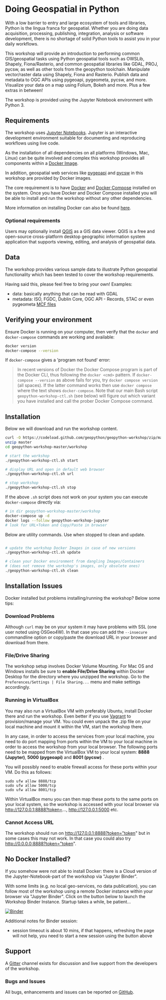 # Doing Geospatial in Python

With a low barrier to entry and large ecosystem of tools and libraries, Python is the lingua franca for geospatial. Whether you are doing data acquisition, processing, publishing, integration, analysis or software development, there is no shortage of solid Python tools to assist you in your daily workflows.

This workshop will provide an introduction to performing common GIS/geospatial tasks using Python geospatial tools such as OWSLib, Shapely, Fiona/Rasterio, and common geospatial libraries like GDAL, PROJ, pycsw, as well as other tools from the geopython toolchain. Manipulate vector/raster data using Shapely, Fiona and Rasterio. Publish data and metadata to OGC APIs using pygeoapi, pygeometa, pycsw, and more. Visualize your data on a map using Folium, Bokeh and more. Plus a few extras in between!

The workshop is provided using the Jupyter Notebook environment with Python 3.

## Requirements

The workshop uses [Jupyter Notebooks](https://jupyter.org).  Jupyter is
an interactive development environment suitable for documenting and reproducing
workflows using live code.

As the installation of all dependencies on all platforms (Windows, Mac, Linux)
can be quite involved and complex this workshop provides all components 
within a [Docker Image](https://hub.docker.com/r/geopython/geopython-workshop).

In addition, geospatial web services like [pygeoapi](https://pygeoapi.io)
and [pycsw](https://pycsw.org) in this workshop are provided by Docker images.

The core requirement is to have [Docker](https://docker.com) and [Docker Compose](https://docs.docker.com/compose/) installed
on the system.  Once you have Docker and Docker Compose installed you will be
able to install and run the workshop without any other dependencies.

More information on installing Docker can also be found [here](./docker).

### Optional requirements

Users may optionally install [QGIS](https://qgis.org) as a GIS data viewer. 
QGIS is a free and open-source cross-platform desktop geographic information
system application that supports viewing, editing, and analysis of geospatial data.

## Data

The workshop provides various sample data to illustrate Python geospatial
functionality which has been tested to cover the workshop requirements.

Having said this, please feel free to bring your own! Examples:

- data: basically anything that can be read with GDAL
- metadata: ISO, FGDC, Dublin Core, OGC API - Records, STAC  or even pygeometa [MCF files](https://github.com/geopython/pygeometa/blob/master/sample.yml)

## Verifying your environment

Ensure Docker is running on your computer, then verify that the `docker`
and `docker-compose` commands are working and available:

```bash
docker version
docker-compose --version
```
 
If `docker-compose` gives a 'program not found' error:

> In recent versions of Docker the Docker Compose program is part
> of the Docker CLI, thus following the `docker <cmd>` pattern. 
> If `docker-compose --version` as above fails for you, 
> try `docker compose version` (all spaces). If the latter command works
> then use `docker compose` where the text shows `docker-compose`.
> Note that our main Bash script `geopython-workshop-ctl.sh` (see below) will
> figure out which variant you have installed and call the prober Docker Compose
> command.

## Installation
 
Below we will download and run the workshop content.

```bash
curl -O https://codeload.github.com/geopython/geopython-workshop/zip/master
unzip master
cd geopython-workshop-master/workshop

# start the workshop
./geopython-workshop-ctl.sh start

# display URL and open in default web browser
./geopython-workshop-ctl.sh url

# stop workshop
./geopython-workshop-ctl.sh stop
```

If the above `.sh` script does not work on your system 
you can execute `docker-compose` directly via:

```bash
# in dir geopython-workshop-master/workshop
docker-compose up -d
docker logs --follow geopython-workshop-jupyter
# look for URL+Token and Copy/Paste in browser
```

Below are utility commands. Use when stopped to clean and update.

```bash

# update the workshop Docker Images in case of new versions
./geopython-workshop-ctl.sh update

# clean your Docker environment from dangling Images/Containers
# (does not remove the workshop's images, only obsolete ones)
./geopython-workshop-ctl.sh clean

```
 
## Installation Issues

Docker installed but problems installing/running the workshop? Below some tips:

### Download Problems

Although `curl` may be on your system it may have problems with SSL (one user noted using OSGeo4W).
In that case you can add the `--insecure` commandline option or copy/paste the download URL in your browser and download from there.

### File/Drive Sharing

The workshop setup involves Docker Volume Mounting.
For Mac OS and Windows installs be sure to **enable File/Drive Sharing** within Docker Desktop 
for the directory where you unzipped the workshop.
Go to the `Preferences/Settings | File Sharing...`  menu and make settings accordingly. 

### Running in VirtualBox

You may also run a VirtualBox VM with preferably Ubuntu, install Docker there and run the workshop. Even better if
you use [Vagrant](https://www.vagrantup.com) to provision/manage your VM. You could even unpack the .zip file
on your local machine and mount it within the VM, start the workshop there. 

In any case, in order to access the services from your local machine, you need to do port mapping from
ports within the VM to your local machine in order to access the workshop from your local browser.
The following ports need to be mapped from the VirtualBox VM to your local system:
 **8888 (Jupyter)**, **5000 (pygeoapi)** and **8001 (pycsw)** .
 
You will possibly need to enable firewall access for these ports within your VM. Do this as follows:

```
sudo ufw allow 8888/tcp
sudo ufw allow 5000/tcp
sudo ufw allow 8001/tcp
``` 

Within VirtualBox menu you can then map these ports to the same ports on your local system, so the workshop
is accessed with your local browser via http://127.0.0.1:8888?token=..., http://127.0.0.1:5000 etc.

### Cannot Access URL

The workshop should run on http://127.0.0.1:8888?token="token" but in some cases this may not work.
In that case you could also try http://0.0.0.0:8888?token="token".

## No Docker Installed?

If you somehow were not able to install Docker: 
there is a Cloud version of the Jupyter-Notebook-part of the workshop via "Jupyter Binder".

With some limits (e.g. no local geo-services, no data publication), 
you can follow most of the workshop using a remote Docker instance within your 
browser via "Jupyter Binder". Click on the button below
to launch the Workshop Binder Instance. Startup takes a while, be patient...

[![Binder](https://mybinder.org/badge_logo.svg)](https://mybinder.org/v2/gh/geopython/geopython-workshop/master?filepath=workshop%2Fjupyter%2Fcontent%2Fnotebooks%2F01-introduction.ipynb)

Additional notes for Binder session:

* session timeout is about 10 mins, if that happens, refreshing the page will not help, you need to start a new session using the button above

## Support

A [Gitter](https://gitter.im/geopython/geopython-workshop) channel exists for
discussion and live support from the developers of the workshop.

### Bugs and Issues

All bugs, enhancements and issues can be reported on [GitHub](https://github.com/geopython/geopython-workshop/issues).
